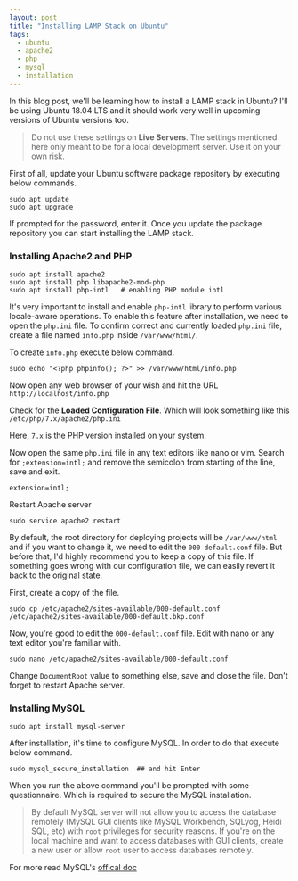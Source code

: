 ```yaml
---
layout: post
title: "Installing LAMP Stack on Ubuntu"
tags:
  - ubuntu
  - apache2
  - php
  - mysql
  - installation
---
```

In this blog post, we'll be learning how to install a LAMP stack in Ubuntu? I'll be using Ubuntu 18.04 LTS
and it should work very well in upcoming versions of Ubuntu versions too.

> Do not use these settings on **Live Servers**. The settings mentioned here only meant to be for a local development server. Use it on your own risk.

First of all, update your Ubuntu software package repository by executing below commands.

```
sudo apt update
sudo apt upgrade
```

If prompted for the password, enter it. Once you update the package repository you can start installing the LAMP stack.

### Installing Apache2 and PHP 

```
sudo apt install apache2   
sudo apt install php libapache2-mod-php
sudo apt install php-intl   # enabling PHP module intl
```

It's very important to install and enable `php-intl` library to perform various locale-aware operations. To enable this feature after installation, we need to open the `php.ini` file. To confirm correct and currently loaded `php.ini` file, create a file named `info.php` inside `/var/www/html/`.

To create `info.php` execute below command.

    sudo echo "<?php phpinfo(); ?>" >> /var/www/html/info.php

Now open any web browser of your wish and hit the URL `http://localhost/info.php`

Check for the **Loaded Configuration File**. Which will look something like this `/etc/php/7.x/apache2/php.ini`

Here, `7.x` is the PHP version installed on your system.

Now open the same `php.ini` file in any text editors like nano or vim. Search for `;extension=intl;` and remove the semicolon from starting of the line, save and exit. 

    extension=intl;

Restart Apache server

    sudo service apache2 restart

By default, the root directory for deploying projects will be `/var/www/html` and if you want to change it, we need to edit the `000-default.conf` file. But before that, I'd highly recommend you to keep a copy of this file. If something goes wrong with our configuration file, we can easily revert it back to the original state.

First, create a copy of the file.

```
sudo cp /etc/apache2/sites-available/000-default.conf /etc/apache2/sites-available/000-default.bkp.conf
```

Now, you're good to edit the `000-default.conf` file. Edit with nano or any text editor you're familiar with.

```
sudo nano /etc/apache2/sites-available/000-default.conf
```

Change `DocumentRoot` value to something else, save and close the file. Don't forget to restart Apache server.

### Installing MySQL

```
sudo apt install mysql-server
```

After installation, it's time to configure MySQL. In order to do that execute below command.

```
sudo mysql_secure_installation  ## and hit Enter
```

When you run the above command you'll be prompted with some questionnaire. Which is required to secure the MySQL installation.

> By default MySQL server will not allow you to access the database remotely (MySQL GUI clients like MySQL Workbench, SQLyog, Heidi SQL, etc) with `root` privileges for security reasons. If you're on the local machine and want to access databases with GUI clients, create a new user or allow `root` user to access databases remotely.

For more read MySQL's [offical doc](https://dev.mysql.com/doc/refman/5.6/en/validate-password-options-variables.html)
